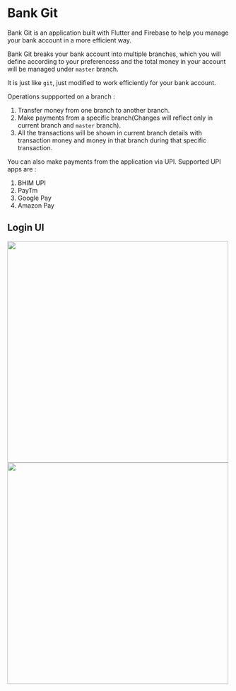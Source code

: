 # Bank Git

Bank Git is an application built with Flutter and Firebase to help you manage your bank account in a more efficient way.

Bank Git breaks your bank account into multiple branches, which you will define according to your preferencess and the total money in your account will be managed under `master` branch.

It is just like `git`, just modified to work efficiently for your bank account.

Operations suppported on a branch :

1. Transfer money from one branch to another branch.
2. Make payments from a specific branch(Changes will reflect only in current branch and `master` branch).
3. All the transactions will be shown in current branch details with transaction money and money in that branch during that specific transaction.

You can also make payments from the application via UPI. Supported UPI apps are : 

1. BHIM UPI
2. PayTm
3. Google Pay
4. Amazon Pay

## Login UI

<img src="https://imgur.com/JSVfOF5.png" height="500"> <img src="https://imgur.com/FtHaDRb.png" height="500">
